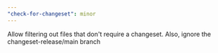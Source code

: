 ```yaml
---
"check-for-changeset": minor
---
```


Allow filtering out files that don't require a changeset. Also, ignore the changeset-release/main branch
